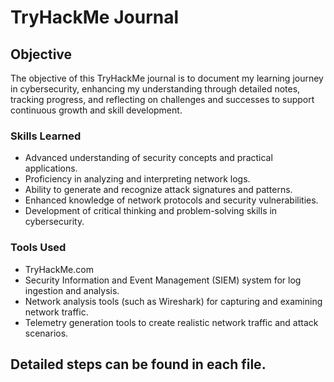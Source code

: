 # TryHackMe Journal

## Objective

The objective of this TryHackMe journal is to document my learning journey in cybersecurity, enhancing my understanding through detailed notes, tracking progress, and reflecting on challenges and successes to support continuous growth and skill development.

### Skills Learned

- Advanced understanding of security concepts and practical applications.
- Proficiency in analyzing and interpreting network logs.
- Ability to generate and recognize attack signatures and patterns.
- Enhanced knowledge of network protocols and security vulnerabilities.
- Development of critical thinking and problem-solving skills in cybersecurity.

### Tools Used

- TryHackMe.com
- Security Information and Event Management (SIEM) system for log ingestion and analysis.
- Network analysis tools (such as Wireshark) for capturing and examining network traffic.
- Telemetry generation tools to create realistic network traffic and attack scenarios.

## Detailed steps can be found in each file.
